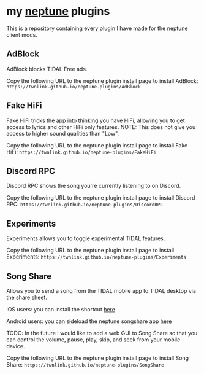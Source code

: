 # my [neptune](https://github.com/uwu/neptune) plugins
This is a repository containing every plugin I have made for the [neptune](https://github.com/uwu/neptune) client mods.

## AdBlock
AdBlock blocks TIDAL Free ads.

Copy the following URL to the neptune plugin install page to install AdBlock: `https://twnlink.github.io/neptune-plugins/AdBlock`

## Fake HiFi
Fake HiFi tricks the app into thinking you have HiFi, allowing you to get access to lyrics and other HiFi only features. NOTE: This does not give you access to higher sound qualities than "Low".

Copy the following URL to the neptune plugin install page to install Fake HiFi: `https://twnlink.github.io/neptune-plugins/FakeHiFi`


## Discord RPC
Discord RPC shows the song you're currently listening to on Discord.

Copy the following URL to the neptune plugin install page to install Discord RPC: `https://twnlink.github.io/neptune-plugins/DiscordRPC`

## Experiments
Experiments allows you to toggle experimental TIDAL features.

Copy the following URL to the neptune plugin install page to install Experiments: `https://twnlink.github.io/neptune-plugins/Experiments`

## Song Share
Allows you to send a song from the TIDAL mobile app to TIDAL desktop via the share sheet.

iOS users: you can install the shortcut [here](https://routinehub.co/shortcut/16299/)

Android users: you can sideload the neptune songshare app [here](https://github.com/uwu/neptune-songshare-android/releases/latest)

TODO: In the future I would like to add a web GUI to Song Share so that you can control the volume, pause, play, skip, and seek from your mobile device.

Copy the following URL to the neptune plugin install page to install Song Share: `https://twnlink.github.io/neptune-plugins/SongShare`
